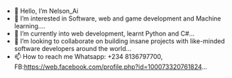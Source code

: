 - 👋 Hello, I’m Nelson_Ai
- 👀 I’m interested in Software, web and game development and Machine learning....
- 🌱 I’m currently into web development, learnt Python and C#...
- 💞️ I’m looking to collaborate on building insane projects with like-minded software developers around the world...
- 📫 How to reach me Whatsapp: +234 8136797700, FB:https://web.facebook.com/profile.php?id=100073320761824...

<!---
Nelsonai/Nelsonai is a ✨ special ✨ repository because its `README.md` (this file) appears on your GitHub profile.
You can click the Preview link to take a look at your changes.
--->
